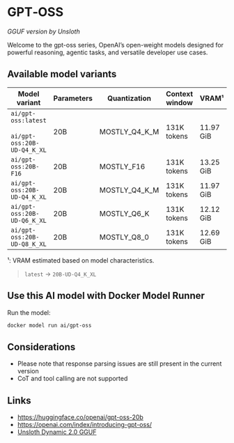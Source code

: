 # GPT‑OSS
*GGUF version by Unsloth*

Welcome to the gpt-oss series, OpenAI’s open-weight models designed for powerful reasoning, agentic tasks, and versatile developer use cases.

## Available model variants

| Model variant | Parameters | Quantization | Context window | VRAM¹ | Size |
|---------------|------------|--------------|----------------|------|-------|
| `ai/gpt-oss:latest`<br><br>`ai/gpt-oss:20B-UD-Q4_K_XL` | 20B | MOSTLY_Q4_K_M | 131K tokens | 11.97 GiB | 11.04 GB |
| `ai/gpt-oss:20B-F16` | 20B | MOSTLY_F16 | 131K tokens | 13.25 GiB | 12.83 GB |
| `ai/gpt-oss:20B-UD-Q4_K_XL` | 20B | MOSTLY_Q4_K_M | 131K tokens | 11.97 GiB | 11.04 GB |
| `ai/gpt-oss:20B-UD-Q6_K_XL` | 20B | MOSTLY_Q6_K | 131K tokens | 12.12 GiB | 11.20 GB |
| `ai/gpt-oss:20B-UD-Q8_K_XL` | 20B | MOSTLY_Q8_0 | 131K tokens | 12.69 GiB | 12.28 GB |

¹: VRAM estimated based on model characteristics.

> `latest` → `20B-UD-Q4_K_XL`

## Use this AI model with Docker Model Runner

Run the model:

```bash
docker model run ai/gpt-oss
```

## Considerations

- Please note that response parsing issues are still present in the current version
- CoT and tool calling are not supported

## Links
- https://huggingface.co/openai/gpt-oss-20b
- https://openai.com/index/introducing-gpt-oss/
- [Unsloth Dynamic 2.0 GGUF](https://docs.unsloth.ai/basics/unsloth-dynamic-2.0-ggufs)
